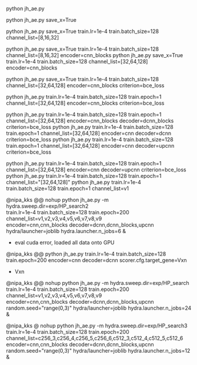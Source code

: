 

python jh_ae.py

python jh_ae.py save_x=True


python jh_ae.py save_x=True train.lr=1e-4 train.batch_size=128 channel_list=\[8,16,32\]

python jh_ae.py save_x=True train.lr=1e-4 train.batch_size=128 channel_list=\[8,16,32\] encoder=cnn_blocks
python jh_ae.py save_x=True train.lr=1e-4 train.batch_size=128 channel_list=\[32,64,128\] encoder=cnn_blocks


python jh_ae.py save_x=True train.lr=1e-4 train.batch_size=128 channel_list=\[32,64,128\] encoder=cnn_blocks criterion=bce_loss


python jh_ae.py train.lr=1e-4 train.batch_size=128 train.epoch=1 channel_list=\[32,64,128\] encoder=cnn_blocks criterion=bce_loss


python jh_ae.py train.lr=1e-4 train.batch_size=128 train.epoch=1 channel_list=\[32,64,128\] encoder=cnn_blocks decoder=dcnn_blocks criterion=bce_loss
python jh_ae.py train.lr=1e-4 train.batch_size=128 train.epoch=1 channel_list=\[32,64,128\] encoder=cnn decoder=dcnn criterion=bce_loss
python jh_ae.py train.lr=1e-4 train.batch_size=128 train.epoch=1 channel_list=\[32,64,128\] encoder=cnn decoder=upcnn criterion=bce_loss

python jh_ae.py train.lr=1e-4 train.batch_size=128 train.epoch=1 channel_list=[32,64,128] encoder=cnn decoder=upcnn criterion=bce_loss
python jh_ae.py train.lr=1e-4 train.batch_size=128 train.epoch=1 channel_list="[32,64,128]"
python jh_ae.py train.lr=1e-4 train.batch_size=128 train.epoch=1 channel_list=v1

<!-- nohup python jh_ae.py -m hydra.sweep.dir=exp/HP_search \
train.lr=1e-4 train.batch_size=128 train.epoch=200 channel_list=\[8,16,32\],\[32,64,128\],\[128,128,128\],\[8,16,32,64\],\[16,32,64,128\],\[128,128,128,128\],\[8,16,32,64,128\],\[128,128,128,128,128\] \
encoder=cnn,cnn_blocks decoder=dcnn,dcnn_blocks,upcnn \
hydra/launcher=joblib hydra.launcher.n_jobs=12 &

nohup python jh_ae.py -m hydra.sweep.dir=exp/HP_search \
train.lr=1e-4 train.batch_size=128 train.epoch=200 channel_list=\[8,16,32\],\[32,64,128\],\[128,128,128\],\[8,16,32,64\],\[16,32,64,128\],\[128,128,128,128\],\[8,16,32,64,128\],\[128,128,128,128,128\] \
encoder=cnn,cnn_blocks decoder=dcnn,dcnn_blocks,upcnn \
hydra/launcher=joblib hydra.launcher.n_jobs=12 & -->

@nipa_kks @@
nohup python jh_ae.py -m hydra.sweep.dir=exp/HP_search2 \
train.lr=1e-4 train.batch_size=128 train.epoch=200 channel_list=v1,v2,v3,v4,v5,v6,v7,v8,v9 \
encoder=cnn,cnn_blocks decoder=dcnn,dcnn_blocks,upcnn \
hydra/launcher=joblib hydra.launcher.n_jobs=6 &
- eval cuda error, loaded all data onto GPU

@nipa_kks @@
python jh_ae.py train.lr=1e-4 train.batch_size=128 train.epoch=200 encoder=cnn decoder=dcnn scorer.cfg.target_gene=Vxn
- Vxn


@nipa_kks @@
nohup python jh_ae.py -m hydra.sweep.dir=exp/HP_search \
train.lr=1e-4 train.batch_size=128 train.epoch=200 channel_list=v1,v2,v3,v4,v5,v6,v7,v8,v9 \
encoder=cnn,cnn_blocks decoder=dcnn,dcnn_blocks,upcnn \
random.seed="range(0,3)" hydra/launcher=joblib hydra.launcher.n_jobs=24 &

@nipa_kks @
nohup python jh_ae.py -m hydra.sweep.dir=exp/HP_search3 \
train.lr=1e-4 train.batch_size=128 train.epoch=200 channel_list=c256_3,c256_4,c256_5,c256_6,c512_3,c512_4,c512_5,c512_6 \
encoder=cnn,cnn_blocks decoder=dcnn,dcnn_blocks,upcnn \
random.seed="range(0,3)" hydra/launcher=joblib hydra.launcher.n_jobs=12 &
